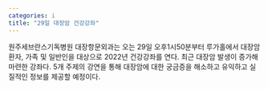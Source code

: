 ```yaml
---
categories: i
title: "29일 대장암 건강강좌"
---
```

원주세브란스기독병원 대장항문외과는 오는 29일 오후1시50분부터 루가홀에서 대장암 환자, 가족 및 일반인을 대상으로 2022년 건강강좌를 연다. 최근 대장암 발생이 증가해 마련한 강좌다. 5개 주제의 강연을 통해 대장암에 대한 궁금증을 해소하고 유익하고 실질적인 정보를 제공할 예정이다.